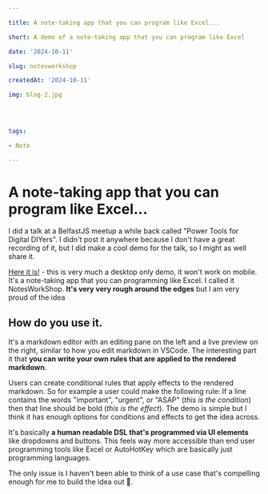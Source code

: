 ```yaml
---

title: A note-taking app that you can program like Excel...

short: A demo of a note-taking app that you can program like Excel

date: '2024-10-11'

slug: notesworkshop

createdAt: '2024-10-11'

img: blog-2.jpg

  
  

tags:

- Note

---
```


# A note-taking app that you can program like Excel...

I did a talk at a BelfastJS meetup a while back called "Power Tools for Digital DIYers". I didn't post it anywhere because I don't have a great recording of it, but I did make a cool demo for the talk, so I might as well share it. 

[Here it is!](https://notesworkshop.vercel.app/) - this is very much a desktop only demo, it won't work on mobile. It's a note-taking app that you can programming like Excel. I called it NotesWorkShop. **It's very very rough around the edges** but I am very proud of the idea
## How do you use it. 
It's a markdown editor with an editing pane on the left and a live preview on the right, similar to how you edit markdown in VSCode.
The interesting part it that **you can write your own rules that are applied to the rendered markdown**. 

Users can create conditional rules that apply effects to the rendered markdown. So for example a user could make the following rule: If a line contains the words "important", "urgent", or "ASAP" (*this is the condition*) then that line should be bold (*this is the effect*). The demo is simple but I think it has enough options for conditions and effects to get the idea across.

It's basically **a human readable DSL that's programmed via UI elements** like dropdowns and buttons. This feels way more accessible than end user programming tools like Excel or AutoHotKey which are basically just programming languages. 

The only issue is I haven't been able to think of a use case that's compelling enough for me to build the idea out 🤔.
